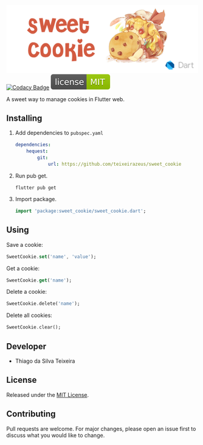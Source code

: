![banner](https://raw.githubusercontent.com/teixeirazeus/sweet_cookie/master/readme_assets/banner.png)
[![Codacy Badge](https://app.codacy.com/project/badge/Grade/5f89caaf2416478991edaed690c86ae0)](https://www.codacy.com/gh/teixeirazeus/sweet_cookie/dashboard?utm_source=github.com\&utm_medium=referral\&utm_content=teixeirazeus/sweet_cookie\&utm_campaign=Badge_Grade)
[![License](https://raw.githubusercontent.com/teixeirazeus/sweet_cookie/master/readme_assets/mit.svg)](http://opensource.org/licenses/MIT)

A sweet way to manage cookies in Flutter web.

## Installing

1.  Add dependencies to `pubspec.yaml`

    ```yaml
    dependencies:
        hequest:
            git:
                url: https://github.com/teixeirazeus/sweet_cookie
    ```

2.  Run pub get.

    ```shell
    flutter pub get
    ```

3.  Import package.

    ```dart
    import 'package:sweet_cookie/sweet_cookie.dart';
    ```

## Using

Save a cookie:

```dart
SweetCookie.set('name', 'value');
```

Get a cookie:

```dart
SweetCookie.get('name');
```

Delete a cookie:

```dart
SweetCookie.delete('name');
```

Delete all cookies:

```dart
SweetCookie.clear();
```

## Developer

*   Thiago da Silva Teixeira

## License

Released under the [MIT License](http://opensource.org/licenses/MIT).

## Contributing

Pull requests are welcome. For major changes, please open an issue first to discuss what you would like to change.
